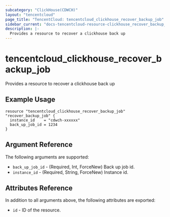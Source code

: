 ```yaml
---
subcategory: "ClickHouse(CDWCH)"
layout: "tencentcloud"
page_title: "TencentCloud: tencentcloud_clickhouse_recover_backup_job"
sidebar_current: "docs-tencentcloud-resource-clickhouse_recover_backup_job"
description: |-
  Provides a resource to recover a clickhouse back up
---
```


# tencentcloud_clickhouse_recover_backup_job

Provides a resource to recover a clickhouse back up

## Example Usage

```hcl
resource "tencentcloud_clickhouse_recover_backup_job" "recover_backup_job" {
  instance_id    = "cdwch-xxxxxx"
  back_up_job_id = 1234
}
```

## Argument Reference

The following arguments are supported:

* `back_up_job_id` - (Required, Int, ForceNew) Back up job id.
* `instance_id` - (Required, String, ForceNew) Instance id.

## Attributes Reference

In addition to all arguments above, the following attributes are exported:

* `id` - ID of the resource.



